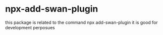 # npx-add-swan-plugin
this package is related to the command npx add-swan-plugin it is good for development perposues
